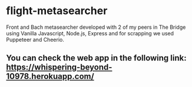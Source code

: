 # flight-metasearcher
Front and Bach metasearcher developed with 2 of my peers in The Bridge using Vanilla Javascript, Node.js,  Express and for scrapping we used Puppeteer and Cheerio.

## You can check the web app in the following link: https://whispering-beyond-10978.herokuapp.com/
